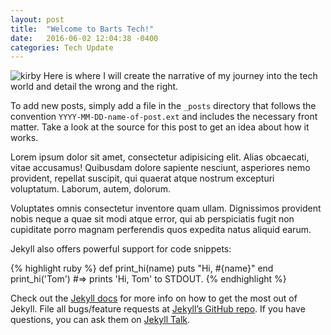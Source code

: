 ```yaml
---
layout: post
title:  "Welcome to Barts Tech!"
date:   2016-06-02 12:04:38 -0400
categories: Tech Update
---
```


[kirby]: http://66.media.tumblr.com/a67caddb14254df0c066e39415c90e07/tumblr_inline_mlifi9Albc1qz4rgp.jpg
![kirby](http://66.media.tumblr.com/a67caddb14254df0c066e39415c90e07/tumblr_inline_mlifi9Albc1qz4rgp.jpg)
Here is where I will create the narrative of my journey into the tech world and detail the wrong and the right. 

To add new posts, simply add a file in the `_posts` directory that follows the convention `YYYY-MM-DD-name-of-post.ext` and includes the necessary front matter. Take a look at the source for this post to get an idea about how it works.

Lorem ipsum dolor sit amet, consectetur adipisicing elit. Alias obcaecati, vitae accusamus! Quibusdam dolore sapiente nesciunt, asperiores nemo provident, repellat suscipit, qui quaerat atque nostrum excepturi voluptatum. Laborum, autem, dolorum.

Voluptates omnis consectetur inventore quam ullam. Dignissimos provident nobis neque a quae sit modi atque error, qui ab perspiciatis fugit non cupiditate porro magnam perferendis quos expedita natus aliquid earum.

Jekyll also offers powerful support for code snippets:

{% highlight ruby %}
def print_hi(name)
  puts "Hi, #{name}"
end
print_hi('Tom')
#=> prints 'Hi, Tom' to STDOUT.
{% endhighlight %}

Check out the [Jekyll docs][jekyll-docs] for more info on how to get the most out of Jekyll. File all bugs/feature requests at [Jekyll’s GitHub repo][jekyll-gh]. If you have questions, you can ask them on [Jekyll Talk][jekyll-talk].

[jekyll-docs]: http://jekyllrb.com/docs/home
[jekyll-gh]:   https://github.com/jekyll/jekyll
[jekyll-talk]: https://talk.jekyllrb.com/
